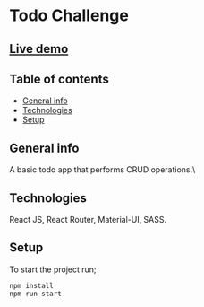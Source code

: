 # Todo Challenge

## [Live demo](https://patikatodotask.netlify.app/)

## Table of contents

- [General info](#general-info)
- [Technologies](#technologies)
- [Setup](#Setup)

## General info

A basic todo app that performs CRUD operations.\

## Technologies

React JS, React Router, Material-UI, SASS.

## Setup

To start the project run;

```
npm install
npm run start
```
